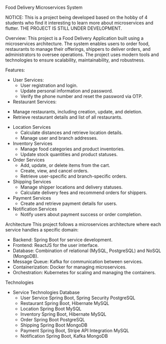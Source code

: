 Food Delivery Microservices System

NOTICE: This is a project being developed based on the hobby of 4 students who find it interesting to learn more about microservices and flutter. THE PROJECT IS STILL UNDER DEVELOPMENT.

Overview: This project is a Food Delivery Application built using a microservices architecture. The system enables users to order food, restaurants to manage their offerings, shippers to deliver orders, and administrators to oversee operations. The project uses modern tools and technologies to ensure scalability, maintainability, and robustness.

Features:
  - User Services:
    + User registration and login.
    + Update personal information and password.
    + Verify the phone number and reset the password via OTP.
  - Restaurant Services:
  + Manage restaurants, including creation, update, and deletion.
  + Retrieve restaurant details and list of all restaurants.
- Location Services
  + Calculate distances and retrieve location details.
  + Manage user and branch addresses.
- Inventory Services
  + Manage food categories and product inventories.
  + Update stock quantities and product statuses.
- Order Services
  + Add, update, or delete items from the cart.
  + Create, view, and cancel orders.
  + Retrieve user-specific and branch-specific orders.
- Shipping Services
  + Manage shipper locations and delivery statuses.
  + Calculate delivery fees and recommend orders for shippers.
- Payment Services
  + Create and retrieve payment details for users.
- Notification Services
  + Notify users about payment success or order completion.

Architecture
This project follows a microservices architecture where each service handles a specific domain:
  + Backend: Spring Boot for service development.
  + Frontend: ReactJS for the user interface.
  + Database: Combination of relational (MySQL, PostgreSQL) and NoSQL (MongoDB).
  + Message Queue: Kafka for communication between services.
  + Containerization: Docker for managing microservices.
  + Orchestration: Kubernetes for scaling and managing the containers.

Technologies
- Service	Technologies	Database
  + User Service	Spring Boot, Spring Security	PostgreSQL
  + Restaurant	Spring Boot, Hibernate	MySQL
  + Location	Spring Boot	MySQL
  + Inventory	Spring Boot, Hibernate	MySQL
  + Order	Spring Boot	PostgreSQL
  + Shipping	Spring Boot	MongoDB
  + Payment	Spring Boot, Stripe API Integration	MySQL
  + Notification	Spring Boot, Kafka	MongoDB
